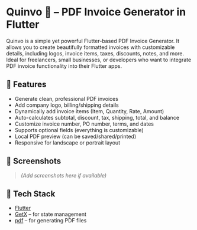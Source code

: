 # Quinvo 🧾 – PDF Invoice Generator in Flutter

Quinvo is a simple yet powerful Flutter-based PDF Invoice Generator. It allows you to create beautifully formatted invoices with customizable details, including logos, invoice items, taxes, discounts, notes, and more. Ideal for freelancers, small businesses, or developers who want to integrate PDF invoice functionality into their Flutter apps.

## 🚀 Features

- Generate clean, professional PDF invoices
- Add company logo, billing/shipping details
- Dynamically add invoice items (Item, Quantity, Rate, Amount)
- Auto-calculates subtotal, discount, tax, shipping, total, and balance
- Customize invoice number, PO number, terms, and dates
- Supports optional fields (everything is customizable)
- Local PDF preview (can be saved/shared/printed)
- Responsive for landscape or portrait layout

## 📸 Screenshots

> *(Add screenshots here if available)*

## 🧰 Tech Stack

- [Flutter](https://flutter.dev/)
- [GetX](https://pub.dev/packages/get) – for state management
- [pdf](https://pub.dev/packages/pdf) – for generating PDF files

